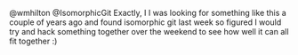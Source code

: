 @wmhilton @IsomorphicGit Exactly, I I was looking for something like this a couple of years ago and found isomorphic git last week so figured I would try and hack something together over the weekend to see how well it can all fit together :)